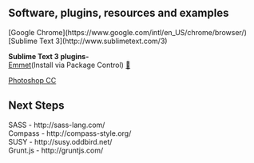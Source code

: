 <h2>Software, plugins, resources and examples</h2>
[Google Chrome](https://www.google.com/intl/en_US/chrome/browser/)<br />
[Sublime Text 3](http://www.sublimetext.com/3)

**Sublime Text 3 plugins-**<br />
[Emmet](https://sublime.wbond.net/installation)(Install via Package Control) [:book:](https://github.com/rbtstudio/bootcamp2-resources/wiki/Emmet-Installation-Directions)

[Photoshop CC](https://creative.adobe.com/products/photoshop?sdid=KKQIU&kw=semgeneric&ttsrccat=sem-na-ccm-cons-freetrial&ttsrccat=sem-ww-di-ps-brand&skwcid=AL!3085!3!35986677498!e!!g!!adobe%20photoshop%20trial&ef_id=Uh-SOwAABLS9e0Zy:20140509012156:s)


<h2>Next Steps</h2>
SASS - http://sass-lang.com/<br />
Compass - http://compass-style.org/<br />
SUSY - http://susy.oddbird.net/<br />
Grunt.js - http://gruntjs.com/

